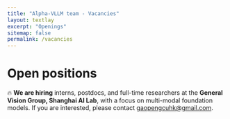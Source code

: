 ```yaml
---
title: "Alpha-VLLM team - Vacancies"
layout: textlay
excerpt: "Openings"
sitemap: false
permalink: /vacancies
---
```

# Open positions

🔥 **We are hiring** interns, postdocs, and full-time researchers at the **General Vision Group, Shanghai AI Lab**, with a focus on multi-modal foundation models. If you are interested, please contact [gaopengcuhk@gmail.com](mailto:gaopengcuhk@gmail.com).
